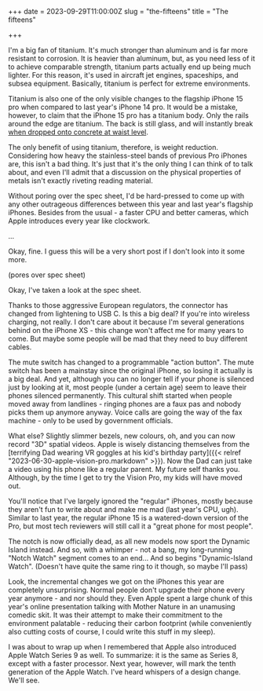 +++
date = 2023-09-29T11:00:00Z
slug = "the-fifteens"
title = "The fifteens"

+++

I'm a big fan of titanium. It's much stronger than aluminum and is far more resistant to corrosion. It is heavier than aluminum, but, as you need less of it to achieve comparable strength, titanium parts actually end up being much lighter. For this reason, it's used in aircraft jet engines, spaceships, and subsea equipment. Basically, titanium is perfect for extreme environments.

Titanium is also one of the only visible changes to the flagship iPhone 15 pro when compared to last year's iPhone 14 pro. It would be a mistake, however, to claim that the iPhone 15 pro has a titanium body. Only the rails around the edge are titanium. The back is still glass, and will instantly break [when dropped onto concrete at waist level](https://youtu.be/9TkrP6iWY-k?si=0agjkqgdYwzUmkmG&t=175).

The only benefit of using titanium, therefore, is weight reduction. Considering how heavy the stainless-steel bands of previous Pro iPhones are, this isn't a bad thing. It's just that it's the only thing I can think of to talk about, and even I'll admit that a discussion on the physical properties of metals isn't exactly riveting reading material.

Without poring over the spec sheet, I'd be hard-pressed to come up with any other outrageous differences between this year and last year's flagship iPhones. Besides from the usual - a faster CPU and better cameras, which Apple introduces every year like clockwork.

...

Okay, fine. I guess this will be a very short post if I don't look into it some more.

(pores over spec sheet)

<!--more-->

Okay, I've taken a look at the spec sheet.

Thanks to those aggressive European regulators, the connector has changed from lightening to USB C. Is this a big deal? If you're into wireless charging, not really. I don't care about it because I'm several generations behind on the iPhone XS - this change won't affect me for many years to come. But maybe some people will be mad that they need to buy different cables.

The mute switch has changed to a programmable "action button". The mute switch has been a mainstay since the original iPhone, so losing it actually is a big deal. And yet, although you can no longer tell if your phone is silenced just by looking at it, most people (under a certain age) seem to leave their phones silenced permanently. This cultural shift started when people moved away from landlines - ringing phones are a faux pas and nobody picks them up anymore anyway. Voice calls are going the way of the fax machine - only to be used by government officials.

What else? Slightly slimmer bezels, new colours, oh, and you can now record "3D" spatial videos. Apple is wisely distancing themselves from the [terrifying Dad wearing VR goggles at his kid's birthday party]({{< relref "2023-06-30-apple-vision-pro.markdown" >}}). Now the Dad can just take a video using his phone like a regular parent. My future self thanks you. Although, by the time I get to try the Vision Pro, my kids will have moved out.     

You'll notice that I've largely ignored the "regular" iPhones, mostly because they aren't fun to write about and make me mad (last year's CPU, ugh). Similar to last year, the regular iPhone 15 is a watered-down version of the Pro, but most tech reviewers will still call it a "great phone for most people".

The notch is now officially dead, as all new models now sport the Dynamic Island instead. And so, with a whimper - not a bang, my long-running "Notch Watch" segment comes to an end... And so begins "Dynamic-Island Watch". (Doesn't have quite the same ring to it though, so maybe I'll pass)

Look, the incremental changes we got on the iPhones this year are completely unsurprising. Normal people don't upgrade their phone every year anymore - and nor should they. Even Apple spent a large chunk of this year's online presentation talking with Mother Nature in an unamusing comedic skit. It was their attempt to make their commitment to the environment palatable - reducing their carbon footprint (while conveniently also cutting costs of course, I could write this stuff in my sleep).

I was about to wrap up when I remembered that Apple also introduced Apple Watch Series 9 as well. To summarize: it is the same as Series 8, except with a faster processor. Next year, however, will mark the tenth generation of the Apple Watch. I've heard whispers of a design change. We'll see.
